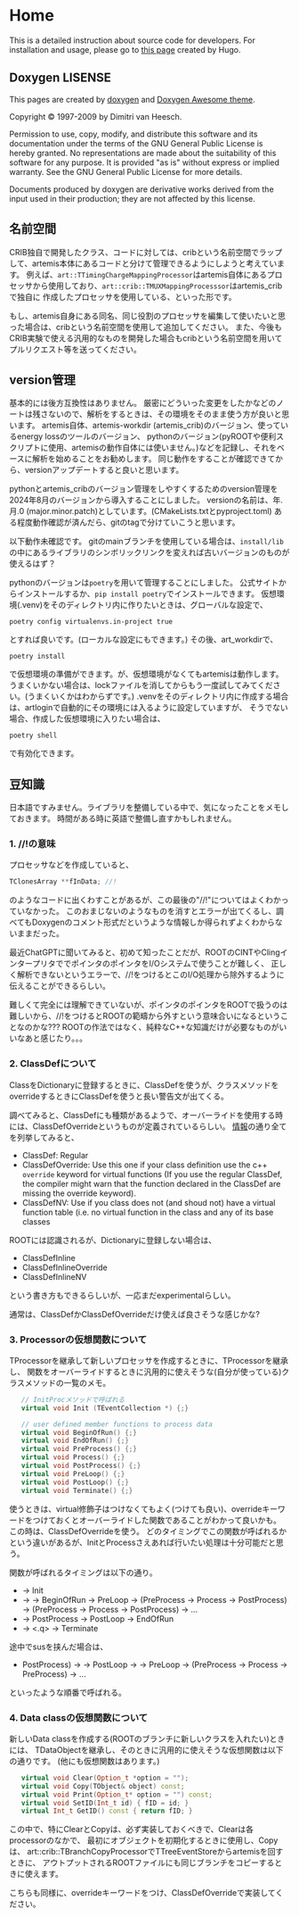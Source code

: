 # Home

This is a detailed instruction about source code for developers.
For installation and usage, please go to [this page](../..) created by Hugo.

## Doxygen LISENSE

This pages are created by [doxygen](https://www.doxygen.nl/) and [Doxygen Awesome theme](https://jothepro.github.io/doxygen-awesome-css/).

Copyright © 1997-2009 by Dimitri van Heesch.

Permission to use, copy, modify, and distribute this software and its documentation under the terms of the GNU General Public License is hereby granted. No representations are made about the suitability of this software for any purpose. It is provided "as is" without express or implied warranty. See the GNU General Public License for more details.

Documents produced by doxygen are derivative works derived from the input used in their production; they are not affected by this license.

## 名前空間

CRIB独自で開発したクラス、コードに対しては、cribという名前空間でラップして、artemis本体にあるコードと分けて管理できるようにしようと考えています。
例えば、`art::TTimingChargeMappingProcessor`はartemis自体にあるプロセッサから使用しており、`art::crib::TMUXMappingProcesssor`はartemis_cribで独自に
作成したプロセッサを使用している、といった形です。

もし、artemis自身にある同名、同じ役割のプロセッサを編集して使いたいと思った場合は、cribという名前空間を使用して追加してください。
また、今後もCRIB実験で使える汎用的なものを開発した場合もcribという名前空間を用いてプルリクエスト等を送ってください。

## version管理

基本的には後方互換性はありません。
厳密にどういった変更をしたかなどのノートは残さないので、解析をするときは、その環境をそのまま使う方が良いと思います。
artemis自体、artemis-workdir (artemis_crib)のバージョン、使っているenergy lossのツールのバージョン、
pythonのバージョン(pyROOTや便利スクリプトに使用、artemisの動作自体には使いません。)などを記録し、それをベースに解析を始めることをお勧めします。
同じ動作をすることが確認できてから、versionアップデートすると良いと思います。

pythonとartemis_cribのバージョン管理をしやすくするためのversion管理を2024年8月のバージョンから導入することにしました。
versionの名前は、年.月.0 (major.minor.patch)としています。(CMakeLists.txtとpyproject.toml)
ある程度動作確認が済んだら、gitのtagで分けていこうと思います。

以下動作未確認です。
gitのmainブランチを使用している場合は、`install/lib`の中にあるライブラリのシンボリックリンクを変えれば古いバージョンのものが使えるはず？

pythonのバージョンは`poetry`を用いて管理することにしました。
公式サイトからインストールするか、`pip install poetry`でインストールできます。
仮想環境(.venv)をそのディレクトリ内に作りたいときは、グローバルな設定で、

```
poetry config virtualenvs.in-project true
```

とすれば良いです。(ローカルな設定にもできます。)
その後、art_workdirで、

```
poetry install
```

で仮想環境の準備ができます。が、仮想環境がなくてもartemisは動作します。
うまくいかない場合は、lockファイルを消してからもう一度試してみてください。(うまくいくかはわからずです。)
.venvをそのディレクトリ内に作成する場合は、artloginで自動的にその環境には入るように設定していますが、
そうでない場合、作成した仮想環境に入りたい場合は、

```
poetry shell
```

で有効化できます。

## 豆知識

日本語ですみません。ライブラリを整備している中で、気になったことをメモしておきます。
時間がある時に英語で整備し直すかもしれません。

### 1. //!の意味

プロセッサなどを作成していると、

```cpp
TClonesArray **fInData; //!
```

のようなコードに出くわすことがあるが、この最後の"//!"についてはよくわかっていなかった。
このおまじないのようなものを消すとエラーが出てくるし、調べてもDoxygenのコメント形式だというような情報しか得られずよくわからないままだった。

最近ChatGPTに聞いてみると、初めて知ったことだが、ROOTのCINTやClingインタープリタででポインタのポインタをI/Oシステムで使うことが難しく、
正しく解析できないというエラーで、//!をつけるとこのI/O処理から除外するように伝えることができるらしい。

難しくて完全には理解できていないが、ポインタのポインタをROOTで扱うのは難しいから、//!をつけるとROOTの範疇から外すという意味合いになるということなのかな???
ROOTの作法ではなく、純粋なC++な知識だけが必要なものがいいなあと感じたり。。。

### 2. ClassDefについて

ClassをDictionaryに登録するときに、ClassDefを使うが、クラスメソッドをoverrideするときにClassDefを使うと長い警告文が出てくる。

調べてみると、ClassDefにも種類があるようで、オーバーライドを使用する時には、ClassDefOverrideというものが定義されているらしい。
[情報](https://root-forum.cern.ch/t/classdef-variants/44736)の通り全てを列挙してみると、

- ClassDef: Regular
- ClassDefOverride: Use this one if your class definition use the c++ `override` keyword for virtual functions (If you use the regular ClassDef, the compiler might warn that the function declared in the ClassDef are missing the override keyword).
- ClassDefNV: Use if you class does not (and shoud not) have a virtual function table (i.e. no virtual function in the class and any of its base classes

ROOTには認識されるが、Dictionaryに登録しない場合は、

- ClassDefInline
- ClassDefInlineOverride
- ClassDefInlineNV

という書き方もできるらしいが、一応まだexperimentalらしい。

通常は、ClassDefかClassDefOverrideだけ使えば良さそうな感じかな?

### 3. Processorの仮想関数について

TProcessorを継承して新しいプロセッサを作成するときに、TProcessorを継承し、
関数をオーバーライドするときに汎用的に使えそうな(自分が使っている)クラスメソッドの一覧のメモ。

```cpp
   // InitProcメソッドで呼ばれる
   virtual void Init (TEventCollection *) {;}

   // user defined member functions to process data
   virtual void BeginOfRun() {;}
   virtual void EndOfRun() {;}
   virtual void PreProcess() {;}
   virtual void Process() {;}
   virtual void PostProcess() {;}
   virtual void PreLoop() {;}
   virtual void PostLoop() {;}
   virtual void Terminate() {;}
```

使うときは、virtual修飾子はつけなくてもよく(つけても良い)、overrideキーワードをつけておくとオーバーライドした関数であることがわかって良いかも。
この時は、ClassDefOverrideを使う。
どのタイミングでこの関数が呼ばれるかという違いがあるが、InitとProcessさえあれば行いたい処理は十分可能だと思う。

関数が呼ばれるタイミングは以下の通り。

- <add> -> Init
- -> <res> -> BeginOfRun -> PreLoop -> (PreProcess -> Process -> PostProcess) -> (PreProcess -> Process -> PostProcess) -> ...
- -> PostProcess -> PostLoop -> EndOfRun
- -> <.q> -> Terminate

途中でsusを挟んだ場合は、

- PostProcess) -> <sus> -> PostLoop -> <res> -> PreLoop -> (PreProcess -> Process -> PreProcess) -> ...

といったような順番で呼ばれる。

### 4. Data classの仮想関数について

新しいData classを作成する(ROOTのブランチに新しいクラスを入れたい)ときには、
TDataObjectを継承し、そのときに汎用的に使えそうな仮想関数は以下の通りです。
(他にも仮想関数はあります。)

```cpp
   virtual void Clear(Option_t *option = "");
   virtual void Copy(TObject& object) const;
   virtual void Print(Option_t* option = "") const;
   virtual void SetID(Int_t id) { fID = id; }
   virtual Int_t GetID() const { return fID; }
```

この中で、特にClearとCopyは、必ず実装しておくべきで、Clearは各processorのなかで、
最初にオブジェクトを初期化するときに使用し、Copyは、
art::crib::TBranchCopyProcessorでTTreeEventStoreからartemisを回すときに、
アウトプットされるROOTファイルにも同じブランチをコピーするときに使えます。

こちらも同様に、overrideキーワードをつけ、ClassDefOverrideで実装してください。
